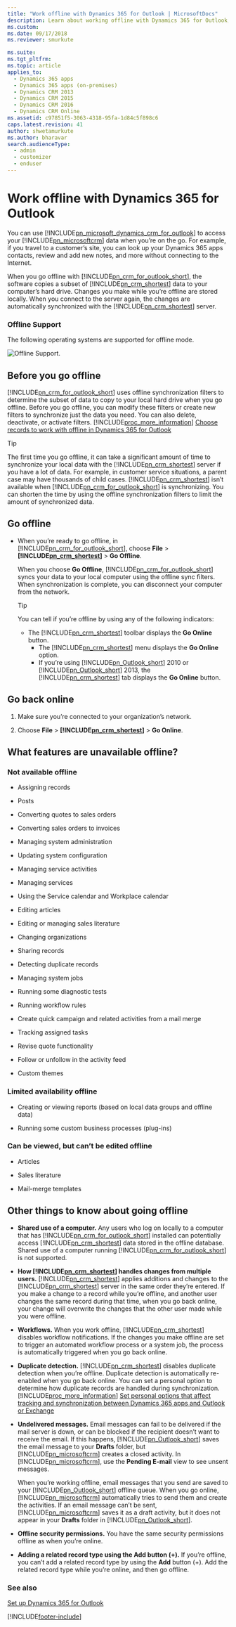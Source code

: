 ```yaml
---
title: "Work offline with Dynamics 365 for Outlook | MicrosoftDocs"
description: Learn about working offline with Dynamics 365 for Outlook, the prerequisites for working offline, and what features are unavailable for the offline mode.
ms.custom: 
ms.date: 09/17/2018
ms.reviewer: smurkute 

ms.suite: 
ms.tgt_pltfrm: 
ms.topic: article
applies_to: 
  - Dynamics 365 apps 
  - Dynamics 365 apps (on-premises)
  - Dynamics CRM 2013
  - Dynamics CRM 2015
  - Dynamics CRM 2016
  - Dynamics CRM Online
ms.assetid: c97851f5-3063-4318-95fa-1d84c5f898c6
caps.latest.revision: 41
author: shwetamurkute
ms.author: bharavar
search.audienceType: 
  - admin
  - customizer
  - enduser
---
```

# Work offline with Dynamics 365 for Outlook
You can use [!INCLUDE[pn_microsoft_dynamics_crm_for_outlook](../../includes/pn-microsoft-dynamics-crm-for-outlook.md)] to access your [!INCLUDE[pn_microsoftcrm](../../includes/pn-microsoftcrm.md)] data when you’re on the go. For example, if you travel to a customer’s site, you can look up your Dynamics 365 apps contacts, review and add new notes, and more without connecting to the Internet.  
  
 When you go offline with [!INCLUDE[pn_crm_for_outlook_short](../../includes/pn-crm-for-outlook-short.md)], the software copies a subset of [!INCLUDE[pn_crm_shortest](../../includes/pn-crm-shortest.md)] data to your computer’s hard drive. Changes you make while you’re offline are stored locally. When you connect to the server again, the changes are automatically synchronized with the [!INCLUDE[pn_crm_shortest](../../includes/pn-crm-shortest.md)] server.  
 
 ### Offline Support

The following operating systems are supported for offline mode.

 ![Offline Support.](../media/OfflineSupport.PNG "Offline Support") 
  
<a name="BeforeYouGoOffline"></a>   
## Before you go offline  
 [!INCLUDE[pn_crm_for_outlook_short](../../includes/pn-crm-for-outlook-short.md)] uses offline synchronization filters to determine the subset of data to copy to your local hard drive when you go offline. Before you go offline, you can modify these filters or create new filters to synchronize just the data you need. You can also delete, deactivate, or activate filters. [!INCLUDE[proc_more_information](../../includes/proc-more-information.md)] [Choose records to work with offline in Dynamics 365 for Outlook](choose-records-work-offline.md)  
  
> [!TIP]
>  The first time you go offline, it can take a significant amount of time to synchronize your local data with the [!INCLUDE[pn_crm_shortest](../../includes/pn-crm-shortest.md)] server if you have a lot of data. For example, in customer service situations, a parent case may have thousands of child cases. [!INCLUDE[pn_crm_shortest](../../includes/pn-crm-shortest.md)] isn’t available when [!INCLUDE[pn_crm_for_outlook_short](../../includes/pn-crm-for-outlook-short.md)] is synchronizing. You can shorten the time by using the offline synchronization filters to limit the amount of synchronized data.  
  
<a name="GoOffline"></a>   
## Go offline  
  
- When you’re ready to go offline, in [!INCLUDE[pn_crm_for_outlook_short](../../includes/pn-crm-for-outlook-short.md)], choose **File** > **[!INCLUDE[pn_crm_shortest](../../includes/pn-crm-shortest.md)]** > **Go Offline**.  
  
   When you choose **Go Offline**, [!INCLUDE[pn_crm_for_outlook_short](../../includes/pn-crm-for-outlook-short.md)] syncs your data to your local computer using the offline sync filters. When synchronization is complete, you can disconnect your computer from the network.  
  
  > [!TIP]
  >  You can tell if you’re offline by using any of the following indicators:  
  > 
  > - The [!INCLUDE[pn_crm_shortest](../../includes/pn-crm-shortest.md)] toolbar displays the **Go Online** button.  
  >   - The [!INCLUDE[pn_crm_shortest](../../includes/pn-crm-shortest.md)] menu displays the **Go Online** option.  
  >   - If you’re using [!INCLUDE[pn_Outlook_short](../../includes/pn-outlook-short.md)] 2010 or [!INCLUDE[pn_Outlook_short](../../includes/pn-outlook-short.md)] 2013, the [!INCLUDE[pn_crm_shortest](../../includes/pn-crm-shortest.md)] tab displays the **Go Online** button.  
  
<a name="GoBackOnline"></a>   
## Go back online  
  
1. Make sure you’re connected to your organization’s network.  
  
2. Choose **File** > **[!INCLUDE[pn_crm_shortest](../../includes/pn-crm-shortest.md)]** > **Go Online**.  
  
<a name="UnavailableFeatures"></a>   
## What features are unavailable offline?  
  
### Not available offline  
  
-   Assigning records  
  
-   Posts  
  
-   Converting quotes to sales orders  
  
-   Converting sales orders to invoices  
  
-   Managing system administration  
  
-   Updating system configuration  
  
-   Managing service activities  
  
-   Managing services  
  
-   Using the Service calendar and Workplace calendar  
  
-   Editing articles  
  
-   Editing or managing sales literature  
  
-   Changing organizations  
  
-   Sharing records  
  
-   Detecting duplicate records  
  
-   Managing system jobs  
  
-   Running some diagnostic tests  
  
-   Running workflow rules  
  
-   Create quick campaign and related activities from a mail merge  
  
-   Tracking assigned tasks  
  
-   Revise quote functionality  
  
-   Follow or unfollow in the activity feed  
  
-   Custom themes  
  
### Limited availability offline  
  
-   Creating or viewing reports (based on local data groups and offline data)  
  
-   Running some custom business processes (plug-ins)  
  
### Can be viewed, but can’t be edited offline  
  
-   Articles  
  
-   Sales literature  
  
-   Mail-merge templates  
  
<a name="OtherThingsToKnow"></a>   
## Other things to know about going offline  
  
- **Shared use of a computer.** Any users who log on locally to a computer that has [!INCLUDE[pn_crm_for_outlook_short](../../includes/pn-crm-for-outlook-short.md)] installed can potentially access [!INCLUDE[pn_crm_shortest](../../includes/pn-crm-shortest.md)] data stored in the offline database. Shared use of a computer running [!INCLUDE[pn_crm_for_outlook_short](../../includes/pn-crm-for-outlook-short.md)] is not supported.  
  
- **How [!INCLUDE[pn_crm_shortest](../../includes/pn-crm-shortest.md)] handles changes from multiple users.** [!INCLUDE[pn_crm_shortest](../../includes/pn-crm-shortest.md)] applies additions and changes to the [!INCLUDE[pn_crm_shortest](../../includes/pn-crm-shortest.md)] server in the same order they’re entered. If you make a change to a record while you’re offline, and another user changes the same record during that time, when you go back online, your change will overwrite the changes that the other user made while you were offline.  
  
- **Workflows.** When you work offline, [!INCLUDE[pn_crm_shortest](../../includes/pn-crm-shortest.md)] disables workflow notifications. If the changes you make offline are set to trigger an automated workflow process or a system job, the process is automatically triggered when you go back online.  
  
- **Duplicate detection.** [!INCLUDE[pn_crm_shortest](../../includes/pn-crm-shortest.md)] disables duplicate detection when you’re offline. Duplicate detection is automatically re-enabled when you go back online. You can set a personal option to determine how duplicate records are handled during synchronization. [!INCLUDE[proc_more_information](../../includes/proc-more-information.md)] [Set personal options that affect tracking and synchronization between Dynamics 365 apps and Outlook or Exchange](set-personal-options-affect-tracking-synchronization-exchange.md)  
  
- **Undelivered messages.** Email messages can fail to be delivered if the mail server is down, or can be blocked if the recipient doesn’t want to receive the email. If this happens, [!INCLUDE[pn_Outlook_short](../../includes/pn-outlook-short.md)] saves the email message to your **Drafts** folder, but [!INCLUDE[pn_microsoftcrm](../../includes/pn-microsoftcrm.md)] creates a closed activity. In [!INCLUDE[pn_microsoftcrm](../../includes/pn-microsoftcrm.md)], use the **Pending E-mail** view to see unsent messages.  
  
   When you’re working offline, email messages that you send are saved to your [!INCLUDE[pn_Outlook_short](../../includes/pn-outlook-short.md)] offline queue. When you go online, [!INCLUDE[pn_microsoftcrm](../../includes/pn-microsoftcrm.md)] automatically tries to send them and create the activities. If an email message can’t be sent, [!INCLUDE[pn_microsoftcrm](../../includes/pn-microsoftcrm.md)] saves it as a draft activity, but it does not appear in your **Drafts** folder in [!INCLUDE[pn_Outlook_short](../../includes/pn-outlook-short.md)].  
  
- **Offline security permissions.** You have the same security permissions offline as when you’re online.  
  
- **Adding a related record type using the Add  button (+).** If you’re offline, you can’t add a related record type by using the **Add** button (+). Add the related record type while you’re online, and then go offline.  
  
### See also  
 [Set up Dynamics 365 for Outlook](set-up.md)   


[!INCLUDE[footer-include](../../includes/footer-banner.md)]
